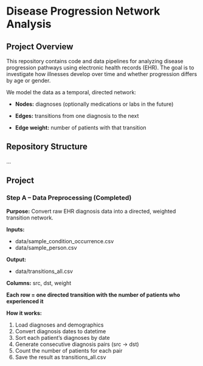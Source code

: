 # Disease Progression Network Analysis

## Project Overview

This repository contains code and data pipelines for analyzing disease progression pathways using electronic health records (EHR).
The goal is to investigate how illnesses develop over time and whether progression differs by age or gender.

We model the data as a temporal, directed network:

- **Nodes:** diagnoses (optionally medications or labs in the future)

- **Edges:** transitions from one diagnosis to the next

- **Edge weight:** number of patients with that transition

## Repository Structure
...  

## Project
### Step A – Data Preprocessing (Completed)

**Purpose:** Convert raw EHR diagnosis data into a directed, weighted transition network.

**Inputs:**
- data/sample_condition_occurrence.csv
- data/sample_person.csv

**Output:**
- data/transitions_all.csv

**Columns:** src, dst, weight

**Each row = one directed transition with the number of patients who experienced it**

**How it works:**
1. Load diagnoses and demographics
2. Convert diagnosis dates to datetime
3. Sort each patient’s diagnoses by date
4. Generate consecutive diagnosis pairs (src → dst)
5. Count the number of patients for each pair
6. Save the result as transitions_all.csv
